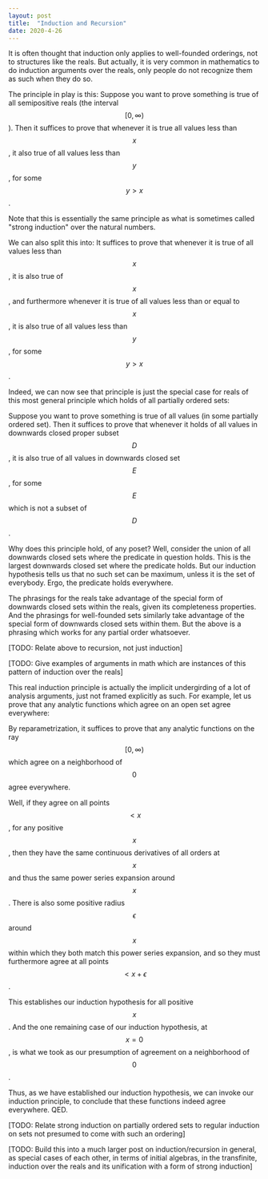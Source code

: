```yaml
---
layout: post
title:  "Induction and Recursion"
date: 2020-4-26
---
```

It is often thought that induction only applies to well-founded orderings, not to structures like the reals. But actually, it is very common in mathematics to do induction arguments over the reals, only people do not recognize them as such when they do so.

The principle in play is this: Suppose you want to prove something is true of all semipositive reals (the interval $$[0, \infty)$$). Then it suffices to prove that whenever it is true all values less than $$x$$, it also true of all values less than $$y$$, for some $$y > x$$.

Note that this is essentially the same principle as what is sometimes called "strong induction" over the natural numbers.

We can also split this into: It suffices to prove that whenever it is true of all values less than $$x$$, it is also true of $$x$$, and furthermore whenever it is true of all values less than or equal to $$x$$, it is also true of all values less than $$y$$, for some $$y > x$$.

Indeed, we can now see that principle is just the special case for reals of this most general principle which holds of all partially ordered sets:

Suppose you want to prove something is true of all values (in some partially ordered set). Then it suffices to prove that whenever it holds of all values in downwards closed proper subset $$D$$, it is also true of all values in downwards closed set $$E$$, for some $$E$$ which is not a subset of $$D$$.

Why does this principle hold, of any poset? Well, consider the union of all downwards closed sets where the predicate in question holds. This is the largest downwards closed set where the predicate holds. But our induction hypothesis tells us that no such set can be maximum, unless it is the set of everybody. Ergo, the predicate holds everywhere.

The phrasings for the reals take advantage of the special form of downwards closed sets within the reals, given its completeness properties. And the phrasings for well-founded sets similarly take advantage of the special form of downwards closed sets within them. But the above is a phrasing which works for any partial order whatsoever.

[TODO: Relate above to recursion, not just induction]

[TODO: Give examples of arguments in math which are instances of this pattern of induction over the reals]

This real induction principle is actually the implicit undergirding of a lot of analysis arguments, just not framed explicitly as such. For example, let us prove that any analytic functions which agree on an open set agree everywhere:

By reparametrization, it suffices to prove that any analytic functions on the ray $$[0, \infty)$$ which agree on a neighborhood of $$0$$ agree everywhere.

Well, if they agree on all points $$< x$$, for any positive $$x$$, then they have the same continuous derivatives of all orders at $$x$$ and thus the same power series expansion around $$x$$. There is also some positive radius $$\epsilon$$ around $$x$$ within which they both match this power series expansion, and so they must furthermore agree at all points $$< x + \epsilon$$.

This establishes our induction hypothesis for all positive $$x$$. And the one remaining case of our induction hypothesis, at $$x = 0$$, is what we took as our presumption of agreement on a neighborhood of $$0$$.

Thus, as we have established our induction hypothesis, we can invoke our induction principle, to conclude that these functions indeed agree everywhere. QED.

[TODO: Relate strong induction on partially ordered sets to regular induction on sets not presumed to come with such an ordering]

[TODO: Build this into a much larger post on induction/recursion in general, as special cases of each other, in terms of initial algebras, in the transfinite, induction over the reals and its unification with a form of strong induction]